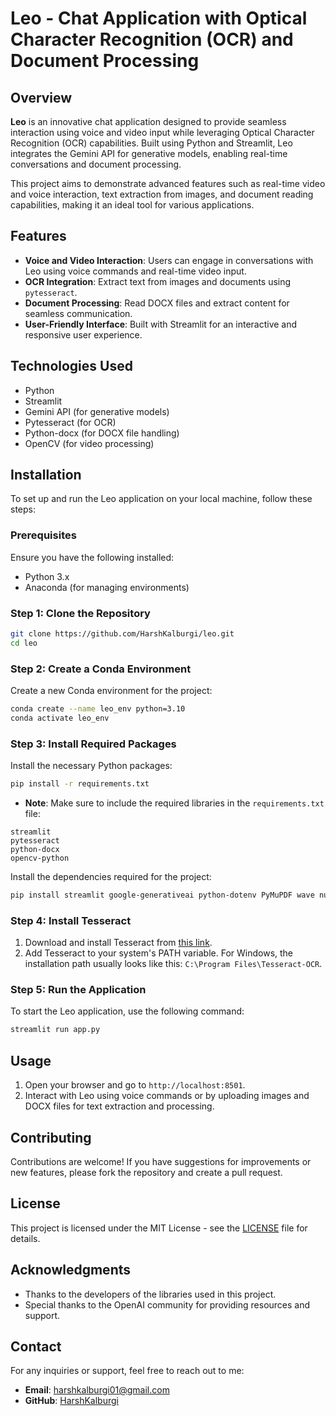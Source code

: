 
# Leo - Chat Application with Optical Character Recognition (OCR) and Document Processing

## Overview

**Leo** is an innovative chat application designed to provide seamless interaction using voice and video input while leveraging Optical Character Recognition (OCR) capabilities. Built using Python and Streamlit, Leo integrates the Gemini API for generative models, enabling real-time conversations and document processing. 

This project aims to demonstrate advanced features such as real-time video and voice interaction, text extraction from images, and document reading capabilities, making it an ideal tool for various applications.

## Features

- **Voice and Video Interaction**: Users can engage in conversations with Leo using voice commands and real-time video input.
- **OCR Integration**: Extract text from images and documents using `pytesseract`.
- **Document Processing**: Read DOCX files and extract content for seamless communication.
- **User-Friendly Interface**: Built with Streamlit for an interactive and responsive user experience.

## Technologies Used

- Python
- Streamlit
- Gemini API (for generative models)
- Pytesseract (for OCR)
- Python-docx (for DOCX file handling)
- OpenCV (for video processing)

## Installation

To set up and run the Leo application on your local machine, follow these steps:

### Prerequisites

Ensure you have the following installed:

- Python 3.x
- Anaconda (for managing environments)

### Step 1: Clone the Repository

```bash
git clone https://github.com/HarshKalburgi/leo.git
cd leo
```

### Step 2: Create a Conda Environment

Create a new Conda environment for the project:

```bash
conda create --name leo_env python=3.10
conda activate leo_env
```

### Step 3: Install Required Packages

Install the necessary Python packages:

```bash
pip install -r requirements.txt
```

- **Note**: Make sure to include the required libraries in the `requirements.txt` file:

```
streamlit
pytesseract
python-docx
opencv-python
```
Install the dependencies required for the project:

```bash
pip install streamlit google-generativeai python-dotenv PyMuPDF wave numpy pyaudio SpeechRecognition pyttsx3 Pillow pytesseract python-docx
```

### Step 4: Install Tesseract

1. Download and install Tesseract from [this link](https://github.com/tesseract-ocr/tesseract).
2. Add Tesseract to your system's PATH variable. For Windows, the installation path usually looks like this: `C:\Program Files\Tesseract-OCR`.

### Step 5: Run the Application

To start the Leo application, use the following command:

```bash
streamlit run app.py
```

## Usage

1. Open your browser and go to `http://localhost:8501`.
2. Interact with Leo using voice commands or by uploading images and DOCX files for text extraction and processing.

## Contributing

Contributions are welcome! If you have suggestions for improvements or new features, please fork the repository and create a pull request.

## License

This project is licensed under the MIT License - see the [LICENSE](LICENSE) file for details.

## Acknowledgments

- Thanks to the developers of the libraries used in this project.
- Special thanks to the OpenAI community for providing resources and support.

## Contact

For any inquiries or support, feel free to reach out to me:

- **Email**: harshkalburgi01@gmail.com
- **GitHub**: [HarshKalburgi](https://github.com/HarshKalburgi)
